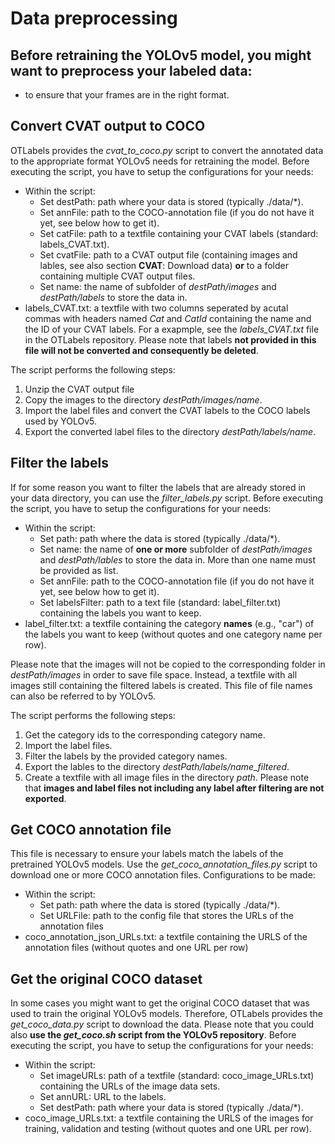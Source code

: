 # Data preprocessing

Before retraining the YOLOv5 model, you might want to preprocess your labeled data:
- 
- to ensure that your frames are in the right format.

## Convert CVAT output to COCO

OTLabels provides the *cvat_to_coco.py* script to convert the annotated data to the appropriate format YOLOv5 needs for retraining the model. Before executing the script, you have to setup the configurations for your needs:
- Within the script:
	- Set destPath: path where your data is stored (typically ./data/*).
	- Set annFile: path to the COCO-annotation file (if you do not have it yet, see below how to get it).
	- Set catFile: path to a textfile containing your CVAT labels (standard: labels_CVAT.txt).
	- Set cvatFile: path to a CVAT output file (containing images and lables, see also section **CVAT**: Download data) **or** to a folder containing multiple CVAT output files.
	- Set name: the name of subfolder of *destPath/images* and *destPath/labels* to store the data in.
- labels_CVAT.txt: a textfile with two columns seperated by acutal commas with headers named *Cat* and *CatId* containing the name and the ID of your CVAT labels. For a exapmple, see the *labels_CVAT.txt* file in the OTLabels repository. Please note that labels **not provided in this file will not be converted and consequently be deleted**.

The script performs the following steps:
1. Unzip the CVAT output file
2. Copy the images to the directory *destPath/images/name*. 
3. Import the label files and convert the CVAT labels to the COCO labels used by YOLOv5.
4. Export the converted label files to the directory *destPath/labels/name*.
	
## Filter the labels

If for some reason you want to filter the labels that are already stored in your data directory, you can use the *filter_labels.py* script. Before executing the script, you have to setup the configurations for your needs:
- Within the script:
	- Set path: path where the data is stored (typically ./data/*).
	- Set name: the name of **one or more** subfolder of *destPath/images* and *destPath/lables* to store the data in. More than one name must be provided as list.
	- Set annFile: path to the COCO-annotation file (if you do not have it yet, see below how to get it).
	- Set labelsFilter: path to a text file (standard: label_filter.txt) containing the labels you want to keep.
- label_filter.txt: a textfile containing the category **names** (e.g., "car") of the labels you want to keep (without quotes and one category name per row).

Please note that the images will not be copied to the corresponding folder in *destPath/images* in order to save file space. Instead, a textfile with all images still containing the filtered labels is created. This file of file names can also be referred to by YOLOv5. 

The script performs the following steps:
1. Get the category ids to the corresponding category name.
2. Import the label files.
3. Filter the labels by the provided category names. 
4. Export the lables to the directory *destPath/labels/name_filtered*. 
5. Create a textfile with all image files in the directory *path*. 
Please note that **images and label files not including any label after filtering are not exported**.

## Get COCO annotation file

This file is necessary to ensure your labels match the labels of the pretrained YOLOv5 models. Use the *get_coco_annotation_files.py* script to download one or more COCO annotation files. Configurations to be made:
- Within the script:
	- Set path: path where the data is stored (typically ./data/*).
	- Set URLFile: path to the config file that stores the URLs of the annotation files
- coco_annotation_json_URLs.txt: a textfile containing the URLS of the annotation files (without quotes and one URL per row)

## Get the original COCO dataset

In some cases you might want to get the original COCO dataset that was used to train the original YOLOv5 models. Therefore, OTLabels provides the *get_coco_data.py* script to download the data. Please note that you could also **use the *get_coco.sh* script from the YOLOv5 repository**. Before executing the script, you have to setup the configurations for your needs:
- Within the script:
	- Set imageURLs: path of a textfile (standard: coco_image_URLs.txt) containing the URLs of the image data sets.
	- Set annURL: URL to the labels.
	- Set destPath: path where your data is stored (typically ./data/*).
- coco_image_URLs.txt: a textfile containing the URLS of the images for training, validation and testing (without quotes and one URL per row).
	

